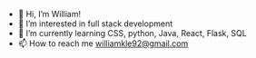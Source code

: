 - 👋 Hi, I’m William!
- 👀 I’m interested in full stack development
- 🌱 I’m currently learning CSS, python, Java, React, Flask, SQL
- 📫 How to reach me williamkle92@gmail.com

<!---
williamle92/williamle92 is a ✨ special ✨ repository because its `README.md` (this file) appears on your GitHub profile.
You can click the Preview link to take a look at your changes.
--->
